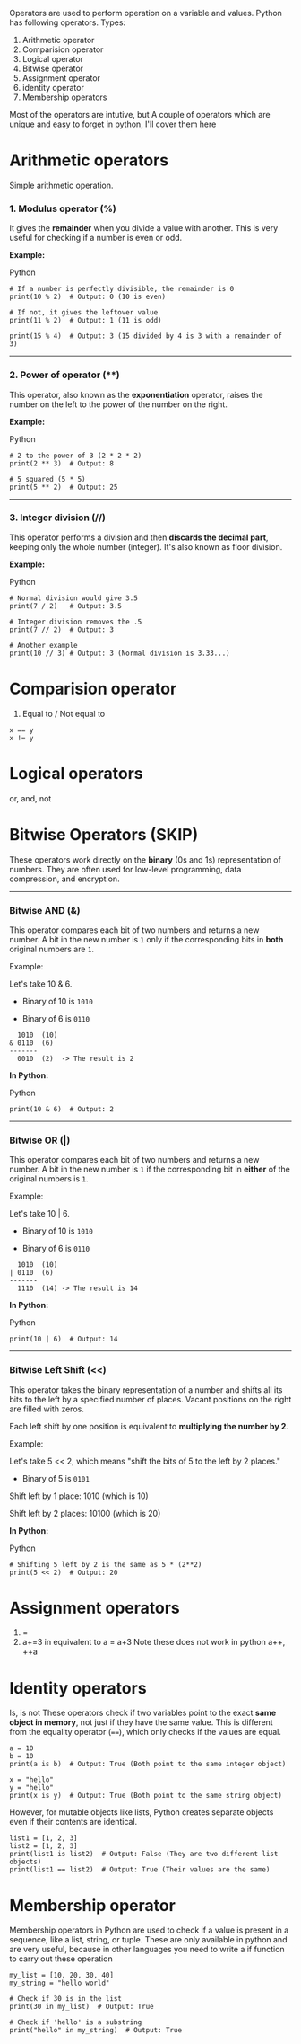 Operators are used to perform operation on a variable and values. Python has following operators. Types: 
1. Arithmetic operator
2. Comparision operator
3. Logical operator
4. Bitwise operator
5. Assignment operator
6. identity operator
7. Membership operators

Most of the operators are intutive, but A couple of operators which are unique and easy to forget in python, I'll cover them here
# Arithmetic operators

Simple arithmetic operation.

### 1. Modulus operator (%)

It gives the **remainder** when you divide a value with another. This is very useful for checking if a number is even or odd.

**Example:**

Python

```
# If a number is perfectly divisible, the remainder is 0
print(10 % 2)  # Output: 0 (10 is even)

# If not, it gives the leftover value
print(11 % 2)  # Output: 1 (11 is odd)

print(15 % 4)  # Output: 3 (15 divided by 4 is 3 with a remainder of 3)
```

---

### 2. Power of operator (**)

This operator, also known as the **exponentiation** operator, raises the number on the left to the power of the number on the right.

**Example:**

Python

```
# 2 to the power of 3 (2 * 2 * 2)
print(2 ** 3)  # Output: 8

# 5 squared (5 * 5)
print(5 ** 2)  # Output: 25
```

---

### 3. Integer division (//)

This operator performs a division and then **discards the decimal part**, keeping only the whole number (integer). It's also known as floor division.

**Example:**

Python

```
# Normal division would give 3.5
print(7 / 2)   # Output: 3.5

# Integer division removes the .5
print(7 // 2)  # Output: 3

# Another example
print(10 // 3) # Output: 3 (Normal division is 3.33...)
```

# Comparision operator

1. Equal to / Not equal to
```
x == y
x != y
```

# Logical operators
or, and, not

# Bitwise Operators (SKIP)

These operators work directly on the **binary** (0s and 1s) representation of numbers. They are often used for low-level programming, data compression, and encryption.

---

### Bitwise AND (&)

This operator compares each bit of two numbers and returns a new number. A bit in the new number is `1` only if the corresponding bits in **both** original numbers are `1`.

Example:

Let's take 10 & 6.

- Binary of 10 is `1010`
    
- Binary of 6 is `0110`
    

```
  1010  (10)
& 0110  (6)
-------
  0010  (2)  -> The result is 2
```

**In Python:**

Python

```
print(10 & 6)  # Output: 2
```

---

### Bitwise OR (|)

This operator compares each bit of two numbers and returns a new number. A bit in the new number is `1` if the corresponding bit in **either** of the original numbers is `1`.

Example:

Let's take 10 | 6.

- Binary of 10 is `1010`
    
- Binary of 6 is `0110`
    

```
  1010  (10)
| 0110  (6)
-------
  1110  (14) -> The result is 14
```

**In Python:**

Python

```
print(10 | 6)  # Output: 14
```

---

### Bitwise Left Shift (<<)

This operator takes the binary representation of a number and shifts all its bits to the left by a specified number of places. Vacant positions on the right are filled with zeros.

Each left shift by one position is equivalent to **multiplying the number by 2**.

Example:

Let's take 5 << 2, which means "shift the bits of 5 to the left by 2 places."

- Binary of 5 is `0101`
    

Shift left by 1 place: 1010 (which is 10)

Shift left by 2 places: 10100 (which is 20)

**In Python:**

Python

```
# Shifting 5 left by 2 is the same as 5 * (2**2)
print(5 << 2)  # Output: 20
```

# Assignment operators
1. =
2. a+=3 in equivalent to a = a+3
Note these does not work in python
a++, ++a

# Identity operators
Is, is not
These operators check if two variables point to the exact **same object in memory**, not just if they have the same value. This is different from the equality operator (`==`), which only checks if the values are equal.

```
a = 10
b = 10
print(a is b)  # Output: True (Both point to the same integer object)

x = "hello"
y = "hello"
print(x is y)  # Output: True (Both point to the same string object)
```
However, for mutable objects like lists, Python creates separate objects even if their contents are identical.
```
list1 = [1, 2, 3]
list2 = [1, 2, 3]
print(list1 is list2)  # Output: False (They are two different list objects)
print(list1 == list2)  # Output: True (Their values are the same)
```

# Membership operator
Membership operators in Python are used to check if a value is present in a sequence, like a list, string, or tuple.
These are only available in python and are very useful, because in other languages you need to write a if function to carry out these operation

```
my_list = [10, 20, 30, 40]
my_string = "hello world"

# Check if 30 is in the list
print(30 in my_list)  # Output: True

# Check if 'hello' is a substring
print("hello" in my_string)  # Output: True
```
